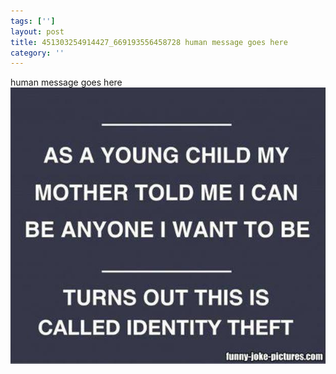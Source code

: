 ```yaml
---
tags: ['']
layout: post
title: 451303254914427_669193556458728 human message goes here
category: ''
---
```

human message goes here
![451303254914427_669193556458728](/uploads/2013-11-30-451303254914427_669193556458728-human-message-goes-here.jpg)
